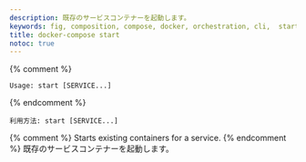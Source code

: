 ```yaml
---
description: 既存のサービスコンテナーを起動します。
keywords: fig, composition, compose, docker, orchestration, cli,  start
title: docker-compose start
notoc: true
---
```


{% comment %}
```none
Usage: start [SERVICE...]
```
{% endcomment %}
```none
利用方法: start [SERVICE...]
```

{% comment %}
Starts existing containers for a service.
{% endcomment %}
既存のサービスコンテナーを起動します。
